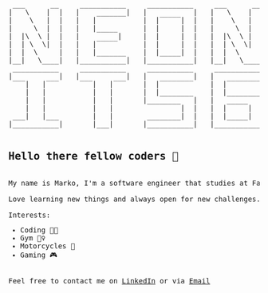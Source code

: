 <pre>

 ___      __     ___________     ___________     ___      __ 
|   \    |  |   |    _______|   |           |   |   \    |  |
|    \   |  |   |   |           |  |‾‾‾‾‾|  |   |    \   |  |
|     \  |  |   |   |_____      |  |     |  |   |     \  |  |
|  |\  \ |  |   |         |     |  |     |  |   |  |\  \ |  |
|  | \  \|  |   |   |‾‾‾‾‾      |  |     |  |   |  | \  \|  |
|  |  \     |   |   |_______    |  |_____|  |   |  |  \     |
|__|   \____|   |___________|   |___________|   |__|   \____|
 ___________     ___________     ___________     ___________
|           |   |           |   |           |   |           |
 ‾‾‾|   |‾‾‾     ‾‾‾|   |‾‾‾    |  |‾‾‾‾‾‾‾‾    |  |‾‾‾‾‾‾‾‾
    |   |           |   |       |  |________    |  |________
    |   |           |   |       |________   |   |   _____   | 
    |   |           |   |                |  |   |  |     |  |
 ___|   |___        |   |        ________|  |   |  |_____|  |
|___________|       |___|       |___________|   |___________|

<h2>Hello there fellow coders 👋</h2>
My name is Marko, I'm a software engineer that studies at Faculty of Technical Sciences in Novi Sad, Serbia.
<br>Love learning new things and always open for new challenges.

Interests:<ul><li>Coding 👨‍💻</li><li>Gym 🤸‍♀️</li><li>Motorcycles 🛵</li><li>Gaming 🎮</li>
</ul>Feel free to contact me on <a href="https://www.linkedin.com/in/marko-jevic/">LinkedIn</a> or via <a href="mailto:mmmmare23@gmail.com">Email</a>
</pre>
